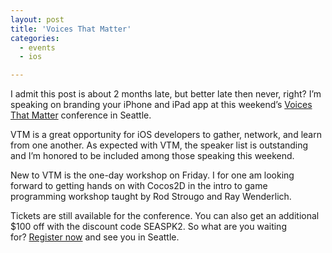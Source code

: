 ```yaml
---
layout: post
title: 'Voices That Matter'
categories:
  - events
  - ios

---
```


I admit this post is about 2 months late, but better late then never, right? I’m speaking on branding your iPhone and iPad app at this weekend’s <a href="http://bit.ly/VTM2011">Voices That Matter</a> conference in Seattle.

VTM is a great opportunity for iOS developers to gather, network, and learn from one another. As expected with VTM, the speaker list is outstanding and I’m honored to be included among those speaking this weekend.

New to VTM is the one-day workshop on Friday. I for one am looking forward to getting hands on with Cocos2D in the intro to game programming workshop taught by Rod Strougo and Ray Wenderlich.

Tickets are still available for the conference. You can also get an additional $100 off with the discount code SEASPK2. So what are you waiting for? <a href="http://www.voicesthatmatter.com/iphonespring2011/register.aspx">Register now</a> and see you in Seattle.
